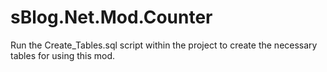 ﻿# sBlog.Net.Mod.Counter

Run the Create_Tables.sql script within the project to create the necessary tables for using this mod.
